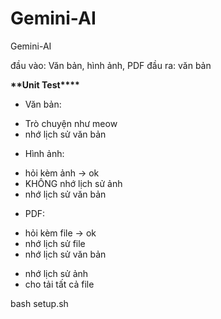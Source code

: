 # Gemini-AI

Gemini-AI

đầu vào: Văn bản, hình ảnh, PDF
đầu ra: văn bản

**\*\***Unit Test**\*\*\*\***

-   Văn bản:

*   Trò chuyện như meow
*   nhớ lịch sử văn bản

-   Hình ảnh:

*   hỏi kèm ảnh -> ok
*   KHÔNG nhớ lịch sử ảnh
*   nhớ lịch sử văn bản

-   PDF:

*   hỏi kèm file -> ok
*   nhớ lịch sử file
*   nhớ lịch sử văn bản

-   nhớ lịch sử ảnh
-   cho tải tất cả file

bash setup.sh
